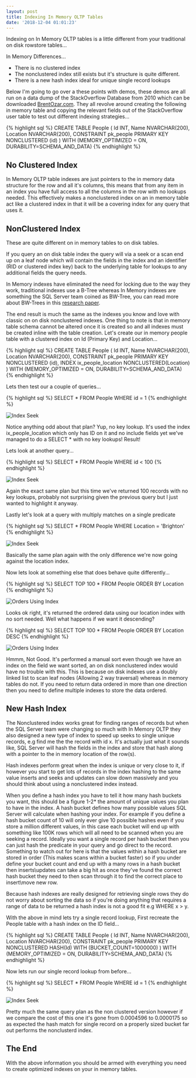 ```yaml
---
layout: post
title: Indexing In Memory OLTP Tables
date: '2018-12-04 01:01:23'
---
```

Indexing on In Memory OLTP tables is a little different from your traditional on disk rowstore tables...

In Memory Differences...
- There is no clustered index
- The nonclustered index still exists but it's structure is quite different.
- There is a new hash index ideal for unique single record lookups

Below I'm going to go over a these points with demos, these demos are all run on a data dump of the StackOverflow Database from 2010 which can be downloaded [BrentOzar.com](https://www.brentozar.com/archive/2015/10/how-to-download-the-stack-overflow-database-via-bittorrent/). They all revolve around creating the following in memory table and copying the relevant fields out of the StackOverflow user table to test out different indexing strategies...

{% highlight sql %}
CREATE TABLE People
(
   Id INT,
   Name NVARCHAR(200),
   Location NVARCHAR(200),
   CONSTRAINT pk_people PRIMARY KEY NONCLUSTERED (id)
) WITH (MEMORY_OPTIMIZED = ON, DURABILITY=SCHEMA_AND_DATA) 
{% endhighlight %}

## No Clustered Index ##
In Memory OLTP table indexes are just pointers to the in memory data structure for the row and all it's columns, this means that from any item in an index you have full access to all the columns in the row with no lookups needed. This effectively makes a nonclustered index on an in memory table act like a clustered index in that it will be a covering index for any query that uses it.

## NonClustered Index ##
These are quite different on in memory tables to on disk tables. 

If you query an on disk table index the query will via a seek or a scan end up on a leaf node which will contain the fields in the index and an identifier (RID or clustered index key) back to the underlying table for lookups to any additional fields the query needs.

In Memory indexes have eliminated the need for locking due to the way they work, traditional indexes use a B-Tree whereas In Memory indexes are something the SQL Server team coined as BW-Tree, you can read more about BW-Trees in this [research paper](https://www.microsoft.com/en-us/research/wp-content/uploads/2016/02/bw-tree-icde2013-final.pdf).

The end result is much the same as the indexes you know and love with classic on on disk nonclustered indexes. One thing to note is that in memory table schema cannot be altered once it is created so and all indexes must be created inline with the table creation. Let's create our in memory people table with a clustered index on Id (Primary Key) and Location...

{% highlight sql %}
CREATE TABLE People
(
   Id INT,
   Name NVARCHAR(200),
   Location NVARCHAR(200),
   CONSTRAINT pk_people PRIMARY KEY NONCLUSTERED (id),
   INDEX ix_people_location NONCLUSTERED(Location)
) WITH (MEMORY_OPTIMIZED = ON, DURABILITY=SCHEMA_AND_DATA) 
{% endhighlight %}

Lets then test our a couple of queries...

{% highlight sql %}
SELECT * FROM People WHERE id = 1
{% endhighlight %}

![Index Seek]({{site.url}}/content/images/2018-in-memory-indexes\nonclustered-single-match.PNG)

Notice anything odd about that plan? Yup, no key lookup. It's used the index ix_people_location which only has ID on it and no include fields yet we've managed to do a SELECT * with no key lookups! Result!

Lets look at another query...

{% highlight sql %}
SELECT * FROM People WHERE id < 100
{% endhighlight %}

![Index Seek]({{site.url}}/content/images/2018-in-memory-indexes\nonclustered-single-match.PNG)

Again the exact same plan but this time we've returned 100 records with no key lookups, probably not surprising given the previous query but I just wanted to highlight it anyway.

Lastly let's look at a query with multiply matches on a single predicate

{% highlight sql %}
SELECT * FROM People WHERE Location = 'Brighton'
{% endhighlight %}

![Index Seek]({{site.url}}/content/images/2018-in-memory-indexes\nonclustered-single-match.PNG)

Basically the same plan again with the only difference we're now going against the location index. 

Now lets look at something else that does behave quite differently...

{% highlight sql %}
SELECT TOP 100 * FROM People ORDER BY Location
{% endhighlight %}

![Orders Using Index]({{site.url}}/content/images/2018-in-memory-indexes\sort-asc.PNG)

Looks ok right, it's returned the ordered data using our location index with no sort needed. Well what happens if we want it descending?

{% highlight sql %}
SELECT TOP 100 * FROM People ORDER BY Location DESC
{% endhighlight %}

![Orders Using Index]({{site.url}}/content/images/2018-in-memory-indexes\sort-desc.PNG)

Hmmm, Not Good. It's performed a manual sort even though we have an index on the field we want sorted, an on disk nonclustered index would have no trouble with this. This is because on disk indexes use a doubly linked list to scan leaf nodes (Allowing 2 way traversal) whereas in memory tables do not. If you need to return data ordered in more than one direction then you need to define multiple indexes to store the data ordered.

## New Hash Index ##
The Nonclustered index works great for finding ranges of records but when the SQL Server team were changing so much with In Memory OLTP they also designed a new type of index to speed up seeks to single unique records, e.g find me the the record with id x. It's actually just what it sounds like, SQL Server will hash the fields in the index and store that hash along with a pointer to the in memory location of the row(s).

Hash indexes perform great when the index is unique or very close to it, if however you start to get lots of records in the index hashing to the same value inserts and seeks and updates can slow down massively and you should think about using a nonclustered index instead.

When you define a hash index you have to tell it how many hash buckets you want, this should be a figure 1-2* the amount of unique values you plan to have in the index. A hash bucket defines how many possible values SQL Server will calculate when hashing your index. For example if you define a hash bucket count of 10 will only ever give 10 possible hashes even if you store a million different values, in this case each bucket will end up with something like 100K rows which will all need to be scanned when you are seeking a record. Ideally you want a single record per hash bucket then you can just hash the predicate in your query and go direct to the record. Something to watch out for here is that the values within a hash bucket are stored in order (This makes scans within a bucket faster) so if you under define your bucket count and end up with a many rows in a hash bucket then inserts\updates can take a big hit as once they've found the correct hash bucket they need to then scan through it to find the correct place to insert\move new row.

Because hash indexes are really designed for retrieving single rows they do not worry about sorting the data so if you're doing anything that requires a range of data to be returned a hash index is not a good fit e.g WHERE x > y. 

With the above in mind lets try a single record lookup, First recreate the People table with a hash index on the ID field...

{% highlight sql %}
CREATE TABLE People
(
   Id INT,
   Name NVARCHAR(200),
   Location NVARCHAR(200),
   CONSTRAINT pk_people PRIMARY KEY 
      NONCLUSTERED HASH(Id) WITH (BUCKET_COUNT=1000000)
) WITH (MEMORY_OPTIMIZED = ON, DURABILITY=SCHEMA_AND_DATA) 
{% endhighlight %}

Now lets run our single record lookup from before...

{% highlight sql %}
SELECT * FROM People WHERE id = 1
{% endhighlight %}

![Index Seek]({{site.url}}/content/images/2018-in-memory-indexes\nonclustered-single-match.PNG)

Pretty much the same query plan as the non clustered version however if we compare the cost of this one it's gone from 0.0004596 to 0.0000175 so as expected the hash match for single record on a properly sized bucket far out performs the nonclusterd index.

## The End ##
With the above information you should be armed with everything you need to create optimized indexes on your in memory tables. 
